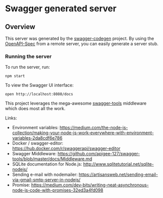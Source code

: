 # Swagger generated server

## Overview
This server was generated by the [swagger-codegen](https://github.com/swagger-api/swagger-codegen) project.  By using the [OpenAPI-Spec](https://github.com/OAI/OpenAPI-Specification) from a remote server, you can easily generate a server stub.

### Running the server
To run the server, run:

```
npm start
```

To view the Swagger UI interface:

```
open http://localhost:8080/docs
```

This project leverages the mega-awesome [swagger-tools](https://github.com/apigee-127/swagger-tools) middleware which does most all the work.

Links:
- Environment variables: https://medium.com/the-node-js-collection/making-your-node-js-work-everywhere-with-environment-variables-2da8cdf6e786
- Docker / swagger-editor: https://hub.docker.com/r/swaggerapi/swagger-editor
- Swagger Middleware: https://github.com/apigee-127/swagger-tools/blob/master/docs/Middleware.md
- SQLite documentation for Node.js: http://www.sqlitetutorial.net/sqlite-nodejs/
- Sending e-mail with nodemailer: https://artisansweb.net/sending-email-via-gmail-smtp-server-in-nodejs/
- Promise: https://medium.com/dev-bits/writing-neat-asynchronous-node-js-code-with-promises-32ed3a4fd098

